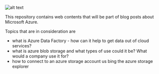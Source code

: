 ![alt text][logo]

[logo]: https://upload.wikimedia.org/wikipedia/commons/thumb/a/a8/Microsoft_Azure_Logo.svg/187px-Microsoft_Azure_Logo.svg.png "Microsoft Azure"
This repository contains web contents that will be part of blog posts about Microsoft Azure.

Topics that are in consideration are
- what is Azure Data Factory - how can it help to get data out of cloud services?
- what is azure blob storage and what types of use could it be?  What would a company use it for?
-  how to connect to an azure storage account us bing the azure storage explorer
